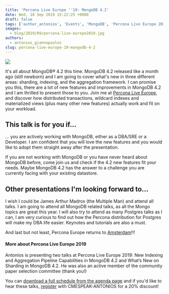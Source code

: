 ```yaml
---
title: 'Percona Live Europe ''19: MongoDB 4.2'
date: Wed, 18 Sep 2019 15:22:25 +0000
draft: false
tags: ['author_antonios', 'Events', 'MongoDB', 'Percona Live Europe 2019']
images:
  - blog/2019/09/percona-live-europe2019.jpg
authors:
  - antonios_giannopoulos
slug: percona-live-europe-19-mongodb-4-2
---
```


![](blog/2019/09/percona-live-europe2019.jpg)

It's all about MongoDB® 4.2 this time. MongoDB 4.2 released like a month ago (still newborn) and I am going to cover what's new in three different areas: sharding, indexing, and the aggregation framework. I can promise you this, there are a lot of new features and improvements in MongoDB 4.2 and I am thrilled to present those to you. Join me at [Percona Live Europe](https://www.percona.com/live-agenda), and discover how distributed transactions, wildcard indexes and materialized views (plus many other new features) actually work and fit on your workload.

This talk is for you if...
--------------------------

... you are actively working with MongoDB, either as a DBA/SRE or a Developer. I am confident that you will love the new features and you would like to adopt them straight away after the presentation. 

If you are not working with MongoDB or you have never heard about MongoDB before, come join us and check if the 4.2 new features fit your needs. Maybe MongoDB 4.2 has the answer to a challenge you are currently facing with your existing datastore.

Other presentations I'm looking forward to...
---------------------------------------------

I wish I could be James Arthur Madrox (the Multiple Man) and attend all talks. I am going to attend all MongoDB related talks, as all the Mongo topics are great this year. I will also try to attend as many Postgres talks as I can, I am very curious to find out how the Percona distribution for Postgres will make my DBA life easier. Keynotes and tutorials are also a must. 

And last but not least, Percona Europe returns to [Amsterdam](https://www.percona.com/live-info)!!!

#### More about Percona Live Europe 2019

Antonios is presenting two talks at Percona Live Europe 2019: New Indexing and Aggregation Pipeline Capabilities in MongoDB 4.2 and What’s New on Sharding in MongoDB 4.2. He was also an active member of the community paper selection committee (thank you!) 

You can [download a full schedule from the agenda page](https://www.percona.com/live-agenda) and if you'd like to hear these talks, [register](https://www.percona.com/live-registration) with CMESPEAK-ANTONIOS for a 20% discount!